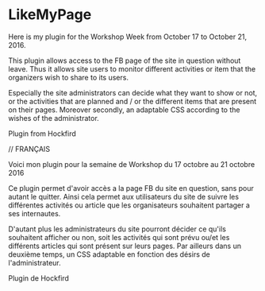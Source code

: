 # LikeMyPage
Here is my plugin for the Workshop Week from October 17 to October 21, 2016.

This plugin allows access to the FB page of the site in question without leave.
Thus it allows site users to monitor different activities or item that the organizers wish to share to its users.

Especially the site administrators can decide what they want to show or not, or the activities that are planned and / or the different items that are present on their pages.
Moreover secondly, an adaptable CSS according to the wishes of the administrator.


Plugin from Hockfird










// FRANÇAIS

Voici mon plugin pour la semaine de Workshop du 17 octobre au 21 octobre 2016

Ce plugin permet d'avoir accès a la page FB du site en question, sans pour autant le quitter. 
Ainsi cela permet aux utilisateurs du site de suivre les différentes activités ou article que les organisateurs souhaitent partager a ses internautes. 

D'autant plus les administrateurs du site pourront décider ce qu'ils souhaitent afficher ou non, soit les activités qui sont prévu ou/et les différents articles qui sont présent sur leurs pages. 
Par ailleurs dans un deuxième temps, un CSS adaptable en fonction des désirs de l'administrateur. 

Plugin de Hockfird
